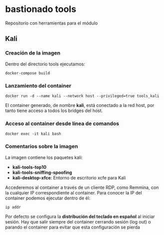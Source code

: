 # bastionado tools
Repositorio con herramientas para el módulo

## Kali

### Creación de la imagen

Dentro del directorio tools ejecutamos:

`docker-compose build`

### Lanzamiento del container

`docker run -d --name kali --network host --privileged=true tools_kali`

El container generado, de nombre **kali**, está conectado a la red host, por tanto tiene acceso a todos los bridges del host.

### Acceso al container desde línea de comandos

`docker exec -it kali bash`

### Comentarios sobre la imagen

La imagen contiene los paquetes kali:

* **kali-tools-top10**
* **kali-tools-sniffing-spoofing**
* **kali-desktop-xfce**: Entorno de escritorio xcfe para Kali

Accederemos al container a través de un cliente RDP, como Remmina, con la cualquier IP correspondiente al container. Para conocer la IP del container podemos ejecutar dentro de él:

`ip addr`

Por defecto se configura la **distribución del teclado en español** al iniciar sesión. Hay que salir siempre del container cerrando sesión (log out) o parando el container para evitar que esta configuración se pierda
